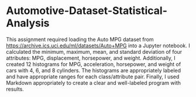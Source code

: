 # Automotive-Dataset-Statistical-Analysis
This assignment required loading the Auto MPG dataset from https://archive.ics.uci.edu/ml/datasets/Auto+MPG into a Jupyter notebook. I calculated the minimum, maximum, mean, and standard deviation of four attributes: MPG, displacement, horsepower, and weight. Additionally, I created 12 histograms for MPG, acceleration, horsepower, and weight of cars with 4, 6, and 8 cylinders. The histograms are appropriately labeled and have appropriate ranges for each class/attribute pair. Finally, I used Markdown appropriately to create a clear and well-labeled program with results.
